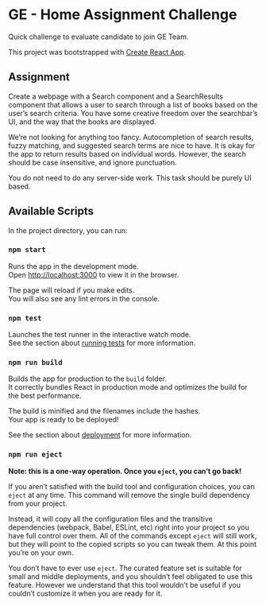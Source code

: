 # GE - Home Assignment Challenge

Quick challenge to evaluate candidate to join GE Team.

This project was bootstrapped with [Create React App](https://github.com/facebook/create-react-app).

## Assignment

Create a webpage with a Search component and a SearchResults component that allows a user to search through a list of books based on the user’s search criteria. You have some creative freedom over the searchbar’s UI, and the way that the books are displayed. 

We’re not looking for anything too fancy. Autocompletion of search results, fuzzy matching, and suggested search terms are nice to have. It is okay for the app to return results based on individual words. However, the search should be case insensitive, and ignore punctuation. 

You do not need to do any server-side work. This task should be purely UI based.

## Available Scripts

In the project directory, you can run:

### `npm start`

Runs the app in the development mode.\
Open [http://localhost:3000](http://localhost:3000) to view it in the browser.

The page will reload if you make edits.\
You will also see any lint errors in the console.

### `npm test`

Launches the test runner in the interactive watch mode.\
See the section about [running tests](https://facebook.github.io/create-react-app/docs/running-tests) for more information.

### `npm run build`

Builds the app for production to the `build` folder.\
It correctly bundles React in production mode and optimizes the build for the best performance.

The build is minified and the filenames include the hashes.\
Your app is ready to be deployed!

See the section about [deployment](https://facebook.github.io/create-react-app/docs/deployment) for more information.

### `npm run eject`

**Note: this is a one-way operation. Once you `eject`, you can’t go back!**

If you aren’t satisfied with the build tool and configuration choices, you can `eject` at any time. This command will remove the single build dependency from your project.

Instead, it will copy all the configuration files and the transitive dependencies (webpack, Babel, ESLint, etc) right into your project so you have full control over them. All of the commands except `eject` will still work, but they will point to the copied scripts so you can tweak them. At this point you’re on your own.

You don’t have to ever use `eject`. The curated feature set is suitable for small and middle deployments, and you shouldn’t feel obligated to use this feature. However we understand that this tool wouldn’t be useful if you couldn’t customize it when you are ready for it.


